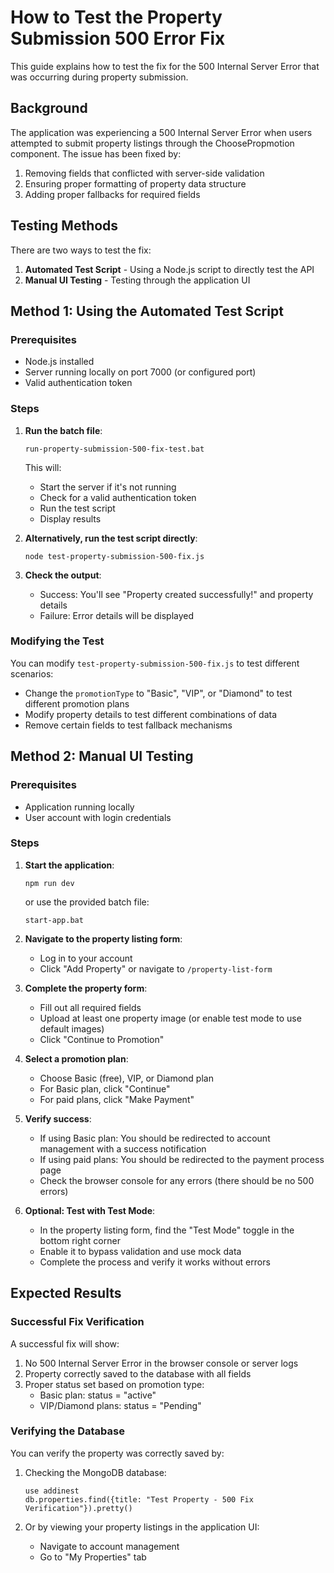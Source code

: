 # How to Test the Property Submission 500 Error Fix

This guide explains how to test the fix for the 500 Internal Server Error that was occurring during property submission.

## Background

The application was experiencing a 500 Internal Server Error when users attempted to submit property listings through the ChoosePropmotion component. The issue has been fixed by:

1. Removing fields that conflicted with server-side validation
2. Ensuring proper formatting of property data structure
3. Adding proper fallbacks for required fields

## Testing Methods

There are two ways to test the fix:

1. **Automated Test Script** - Using a Node.js script to directly test the API
2. **Manual UI Testing** - Testing through the application UI

## Method 1: Using the Automated Test Script

### Prerequisites

- Node.js installed
- Server running locally on port 7000 (or configured port)
- Valid authentication token

### Steps

1. **Run the batch file**:
   ```
   run-property-submission-500-fix-test.bat
   ```
   
   This will:
   - Start the server if it's not running
   - Check for a valid authentication token
   - Run the test script
   - Display results

2. **Alternatively, run the test script directly**:
   ```
   node test-property-submission-500-fix.js
   ```

3. **Check the output**:
   - Success: You'll see "Property created successfully!" and property details
   - Failure: Error details will be displayed

### Modifying the Test

You can modify `test-property-submission-500-fix.js` to test different scenarios:

- Change the `promotionType` to "Basic", "VIP", or "Diamond" to test different promotion plans
- Modify property details to test different combinations of data
- Remove certain fields to test fallback mechanisms

## Method 2: Manual UI Testing

### Prerequisites

- Application running locally
- User account with login credentials

### Steps

1. **Start the application**:
   ```
   npm run dev
   ```
   or use the provided batch file:
   ```
   start-app.bat
   ```

2. **Navigate to the property listing form**:
   - Log in to your account
   - Click "Add Property" or navigate to `/property-list-form`

3. **Complete the property form**:
   - Fill out all required fields
   - Upload at least one property image (or enable test mode to use default images)
   - Click "Continue to Promotion"

4. **Select a promotion plan**:
   - Choose Basic (free), VIP, or Diamond plan
   - For Basic plan, click "Continue"
   - For paid plans, click "Make Payment"

5. **Verify success**:
   - If using Basic plan: You should be redirected to account management with a success notification
   - If using paid plans: You should be redirected to the payment process page
   - Check the browser console for any errors (there should be no 500 errors)

6. **Optional: Test with Test Mode**:
   - In the property listing form, find the "Test Mode" toggle in the bottom right corner
   - Enable it to bypass validation and use mock data
   - Complete the process and verify it works without errors

## Expected Results

### Successful Fix Verification

A successful fix will show:

1. No 500 Internal Server Error in the browser console or server logs
2. Property correctly saved to the database with all fields
3. Proper status set based on promotion type:
   - Basic plan: status = "active"
   - VIP/Diamond plans: status = "Pending"

### Verifying the Database

You can verify the property was correctly saved by:

1. Checking the MongoDB database:
   ```
   use addinest
   db.properties.find({title: "Test Property - 500 Fix Verification"}).pretty()
   ```

2. Or by viewing your property listings in the application UI:
   - Navigate to account management
   - Go to "My Properties" tab
